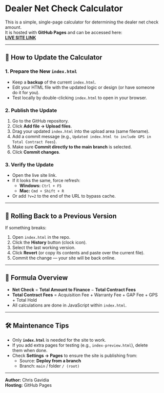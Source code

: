 # Dealer Net Check Calculator

This is a simple, single-page calculator for determining the dealer net check amount.  
It is hosted with **GitHub Pages** and can be accessed here:  
**[LIVE SITE LINK](https://cgavidia0362.github.io/dealercalculator/)**

---

## 🚀 How to Update the Calculator

### 1. Prepare the New `index.html`
- Keep a **backup** of the current `index.html`.
- Edit your HTML file with the updated logic or design (or have someone do it for you).
- Test locally by double-clicking `index.html` to open in your browser.

### 2. Publish the Update
1. Go to the GitHub repository.
2. Click **Add file → Upload files**.
3. Drag your updated `index.html` into the upload area (same filename).
4. Add a commit message (e.g., `Updated index.html to include GPS in Total Contract Fees`).
5. Make sure **Commit directly to the main branch** is selected.
6. Click **Commit changes**.

### 3. Verify the Update
- Open the live site link.
- If it looks the same, force refresh:
  - **Windows:** `Ctrl + F5`
  - **Mac:** `Cmd + Shift + R`
- Or add `?v=2` to the end of the URL to bypass cache.

---

## 🔄 Rolling Back to a Previous Version
If something breaks:
1. Open `index.html` in the repo.
2. Click the **History** button (clock icon).
3. Select the last working version.
4. Click **Revert** (or copy its contents and paste over the current file).
5. Commit the change — your site will be back online.

---

## 🧮 Formula Overview
- **Net Check** = **Total Amount to Finance** − **Total Contract Fees**
- **Total Contract Fees** = Acquisition Fee + Warranty Fee + GAP Fee + GPS + Total Hold
- All calculations are done in JavaScript within `index.html`.

---

## 🛠 Maintenance Tips
- Only **`index.html`** is needed for the site to work.
- If you add extra pages for testing (e.g., `index-preview.html`), delete them when done.
- Check **Settings → Pages** to ensure the site is publishing from:
  - Source: **Deploy from a branch**
  - Branch: `main` / folder `/ (root)`

---

**Author:** Chris Gavidia  
**Hosting:** GitHub Pages
